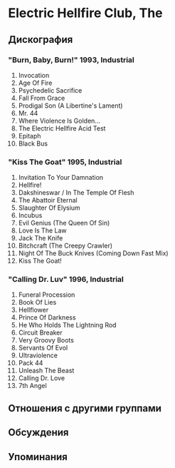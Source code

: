 # Electric Hellfire Club, The



## Дискография

### "Burn, Baby, Burn!" 1993, Industrial

01. Invocation
02. Age Of Fire
03. Psychedelic Sacrifice
04. Fall From Grace
05. Prodigal Son (A Libertine's Lament)
06. Mr. 44
07. Where Violence Is Golden...
08. The Electric Hellfire Acid Test
09. Epitaph
10. Black Bus

### "Kiss The Goat" 1995, Industrial

01. Invitation To Your Damnation
02. Hellfire!
03. Dakshineswar / In The Temple Of Flesh
04. The Abattoir Eternal
05. Slaughter Of Elysium
06. Incubus
07. Evil Genius (The Queen Of Sin)
08. Love Is The Law
09. Jack The Knife
10. Bitchcraft (The Creepy Crawler)
11. Night Of The Buck Knives (Coming Down Fast
Mix)
12. Kiss The Goat!

### "Calling Dr. Luv" 1996, Industrial

01. Funeral Procession
02. Book Of Lies
03. Hellflower
04. Prince Of Darkness
05. He Who Holds The Lightning Rod
06. Circuit Breaker
07. Very Groovy Boots
08. Servants Of Evol
09. Ultraviolence
10. Pack 44
11. Unleash The Beast
12. Calling Dr. Love
13. 7th Angel


## Отношения с другими группами


## Обсуждения


## Упоминания

